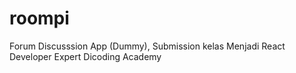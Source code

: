 # roompi
Forum Discusssion App (Dummy), Submission kelas Menjadi React Developer Expert Dicoding Academy
